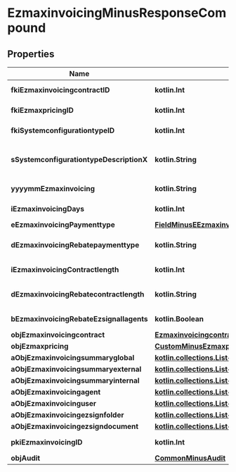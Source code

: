 
# EzmaxinvoicingMinusResponseCompound

## Properties
Name | Type | Description | Notes
------------ | ------------- | ------------- | -------------
**fkiEzmaxinvoicingcontractID** | **kotlin.Int** | The unique ID of the Ezmaxinvoicingcontract | 
**fkiEzmaxpricingID** | **kotlin.Int** | The unique ID of the Ezmaxpricing | 
**fkiSystemconfigurationtypeID** | **kotlin.Int** | The unique ID of the Systemconfigurationtype | 
**sSystemconfigurationtypeDescriptionX** | **kotlin.String** | The description of the Systemconfigurationtype in the language of the requester | 
**yyyymmEzmaxinvoicing** | **kotlin.String** | The YYYYMM period of the Ezmaxinvoicing | 
**iEzmaxinvoicingDays** | **kotlin.Int** | The number of days invoiced | 
**eEzmaxinvoicingPaymenttype** | [**FieldMinusEEzmaxinvoicingPaymenttype**](FieldMinusEEzmaxinvoicingPaymenttype.md) |  | 
**dEzmaxinvoicingRebatepaymenttype** | **kotlin.String** | The percentage of rebate depending of the payment type | 
**iEzmaxinvoicingContractlength** | **kotlin.Int** | The length of the contract in years | 
**dEzmaxinvoicingRebatecontractlength** | **kotlin.String** | The percentage of rebate depending of the contract length | 
**bEzmaxinvoicingRebateEzsignallagents** | **kotlin.Boolean** | Whether the rebate for eZsign is for all agents | 
**objEzmaxinvoicingcontract** | [**EzmaxinvoicingcontractMinusResponseCompound**](EzmaxinvoicingcontractMinusResponseCompound.md) |  | 
**objEzmaxpricing** | [**CustomMinusEzmaxpricingMinusResponse**](CustomMinusEzmaxpricingMinusResponse.md) |  | 
**aObjEzmaxinvoicingsummaryglobal** | [**kotlin.collections.List&lt;EzmaxinvoicingsummaryglobalMinusResponseCompound&gt;**](EzmaxinvoicingsummaryglobalMinusResponseCompound.md) |  | 
**aObjEzmaxinvoicingsummaryexternal** | [**kotlin.collections.List&lt;EzmaxinvoicingsummaryexternalMinusResponseCompound&gt;**](EzmaxinvoicingsummaryexternalMinusResponseCompound.md) |  | 
**aObjEzmaxinvoicingsummaryinternal** | [**kotlin.collections.List&lt;EzmaxinvoicingsummaryinternalMinusResponseCompound&gt;**](EzmaxinvoicingsummaryinternalMinusResponseCompound.md) |  | 
**aObjEzmaxinvoicingagent** | [**kotlin.collections.List&lt;EzmaxinvoicingagentMinusResponseCompound&gt;**](EzmaxinvoicingagentMinusResponseCompound.md) |  | 
**aObjEzmaxinvoicinguser** | [**kotlin.collections.List&lt;EzmaxinvoicinguserMinusResponseCompound&gt;**](EzmaxinvoicinguserMinusResponseCompound.md) |  | 
**aObjEzmaxinvoicingezsignfolder** | [**kotlin.collections.List&lt;CustomMinusEzmaxinvoicingEzsignfolderMinusResponse&gt;**](CustomMinusEzmaxinvoicingEzsignfolderMinusResponse.md) |  | 
**aObjEzmaxinvoicingezsigndocument** | [**kotlin.collections.List&lt;CustomMinusEzmaxinvoicingEzsigndocumentMinusResponse&gt;**](CustomMinusEzmaxinvoicingEzsigndocumentMinusResponse.md) |  | 
**pkiEzmaxinvoicingID** | **kotlin.Int** | The unique ID of the Ezmaxinvoicing |  [optional]
**objAudit** | [**CommonMinusAudit**](CommonMinusAudit.md) |  |  [optional]



